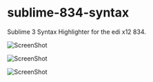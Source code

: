 # sublime-834-syntax
Sublime 3
Syntax Highlighter for the edi x12 834.

![ScreenShot](https://raw.githubusercontent.com/michaelachrisco/sublime-834-syntax/master/Header.PNG) 

![ScreenShot](https://raw.githubusercontent.com/michaelachrisco/sublime-834-syntax/master/SubscriberAndDep.PNG) 

![ScreenShot](https://raw.githubusercontent.com/michaelachrisco/sublime-834-syntax/master/Footer.PNG) 